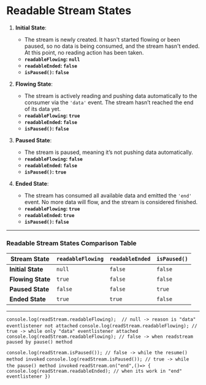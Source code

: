 # Readable Stream States

1. **Initial State**:

   - The stream is newly created. It hasn't started flowing or been paused, so no data is being consumed, and the stream hasn't ended. At this point, no reading action has been taken.
   - **`readableFlowing`: `null`**
   - **`readableEnded`: `false`**
   - **`isPaused()`: `false`**

2. **Flowing State**:

   - The stream is actively reading and pushing data automatically to the consumer via the `'data'` event. The stream hasn’t reached the end of its data yet.
   - **`readableFlowing`: `true`**
   - **`readableEnded`: `false`**
   - **`isPaused()`: `false`**

3. **Paused State**:

   - The stream is paused, meaning it’s not pushing data automatically.
   - **`readableFlowing`: `false`**
   - **`readableEnded`: `false`**
   - **`isPaused()`: `true`**

4. **Ended State**:
   - The stream has consumed all available data and emitted the `'end'` event. No more data will flow, and the stream is considered finished.
   - **`readableFlowing`: `true`**
   - **`readableEnded`: `true`**
   - **`isPaused()`: `false`**

---

### Readable Stream States Comparison Table

| Stream State      | `readableFlowing` | `readableEnded` | `isPaused()`                                    |
| ----------------- | ----------------- | --------------- | ----------------------------------------------------------- |
| **Initial State** | `null`            | `false`         | `false`              |
| **Flowing State** | `true`            | `false`         | `false`              |
| **Paused State**  | `false`           | `false`         | `true`               |
| **Ended State**   | `true`            | `true`          | `false`              |

---


   `console.log(readStream.readableFlowing);  // null -> reason is "data" eventlistener not attached`
   `console.log(readStream.readableFlowing); // true -> while only "data" eventlistener attached`
   `console.log(readStream.readableFlowing); // false -> when readstream paused by pause() method`

   `console.log(readStream.isPaused()); // false -> while the resume() method invoked`
   `console.log(readStream.isPaused()); // true -> while the pause() method invoked`
   `readStream.on("end",()=> {
      console.log(readStream.readableEnded); // when its work in "end" eventlistener
   })`